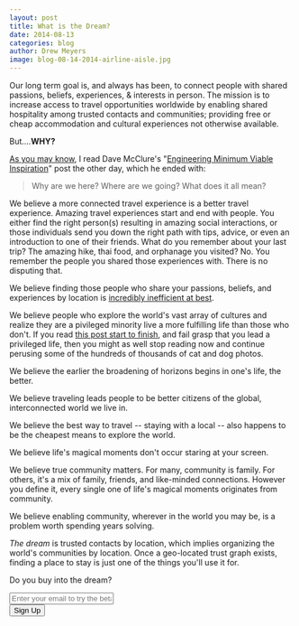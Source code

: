 ```yaml
---
layout: post
title: What is the Dream?
date: 2014-08-13
categories: blog
author: Drew Meyers
image: blog-08-14-2014-airline-aisle.jpg
---
```


Our long term goal is, and always has been, to connect people with shared passions, beliefs, experiences, & interests in person. The mission is to increase access to travel opportunities worldwide by enabling shared hospitality among trusted contacts and communities; providing free or cheap accommodation and cultural experiences not otherwise available. 

But....<strong>WHY?</strong>

[As you may know](http://www.horizonapp.co/blog/do-you-give-shit/), I read Dave McClure's "<a href="https://medium.com/@davemcclure/engineering-minimum-viable-inspiration-5e4a776aecdb">Engineering Minimum Viable Inspiration</a>" post the other day, which he ended with:

> Why are we here? Where are we going? What does it all mean?

We believe a more connected travel experience is a better travel experience. Amazing travel experiences start and end with people. You either find the right person(s) resulting in amazing social interactions, or those individuals send you down the right path with tips, advice, or even an introduction to one of their friends. What do you remember about your last trip? The amazing hike, thai food, and orphanage you visited? No. You remember the people you shared those experiences with. There is no disputing that.

We believe finding those people who share your passions, beliefs, and experiences by location is [incredibly inefficient at best](http://www.mykro.org/an-online-community-of-microfinance-advocates-all-over-the-globe/2012/07/).

We believe people who explore the world's vast array of cultures and realize they are a pivileged minority live a more fulfilling life than those who don't. If you read [this post start to finish](http://www.drewmeyersinsights.com/2007/09/20/if-this-doesnt-hit-you-like-a-rock-i-dont-know-what-will/), and fail grasp that you lead a privileged life, then you might as well stop reading now and continue perusing some of the hundreds of thousands of cat and dog photos.

We believe the earlier the broadening of horizons begins in one's life, the better. 

We believe traveling leads people to be better citizens of the global, interconnected world we live in.

We believe the best way to travel -- staying with a local -- also happens to be the cheapest means to explore the world.

We believe life's magical moments don't occur staring at your screen.

We believe true community matters. For many, community is family. For others, it's a mix of family, friends, and like-minded connections.
However you define it, every single one of life's magical moments originates from community.

We believe enabling community, wherever in the world you may be, is a problem worth spending years solving.

<em>The dream</em> is trusted contacts by location, which implies organizing the world's communities by location. Once a geo-located trust graph exists, finding a place to stay is just one of the things you'll use it for.

Do you buy into the dream?

<!-- Begin MailChimp Signup Form -->
<div id="mc_embed_signup">
<form action="http://willmoyer.us2.list-manage.com/subscribe/post?u=69a898a29bc2e6a0ae2a83cd9&amp;id=835d9a226b" method="post" id="mc-embedded-subscribe-form" name="mc-embedded-subscribe-form" class="validate" target="_blank" novalidate>
  
<div class="mc-field-group">
  <div class="grid grid--tight">
    <div class="grid__item one-whole desk-two-thirds">
      <input type="email" value="" name="EMAIL" class="required email input-text margin-b" id="mce-EMAIL" placeholder="Enter your email to try the beta">
    </div>
    <div class="grid__item one-whole desk-one-third">
      <input type="submit" value="Sign Up" name="subscribe" id="mc-embedded-subscribe" class="button btn btn--full margin-b">
      <input type="hidden" name="FILTER" id="FILTER" value="BlogPost" />
    </div>
  </div><!-- end grid -->
</div>
<div id="mce-responses" class="clear">
 <div class="response" id="mce-error-response" style="display:none"></div>
 <div class="response" id="mce-success-response" style="display:none"></div>
</div>    <!-- real people should not fill this in and expect good things - do not remove this or risk form bot signups-->
 <div style="position: absolute; left: -5000px;"><input type="text" name="b_69a898a29bc2e6a0ae2a83cd9_835d9a226b" tabindex="-1" value=""></div>
    
</form>
</div>
  
 <!--End mc_embed_signup--> 